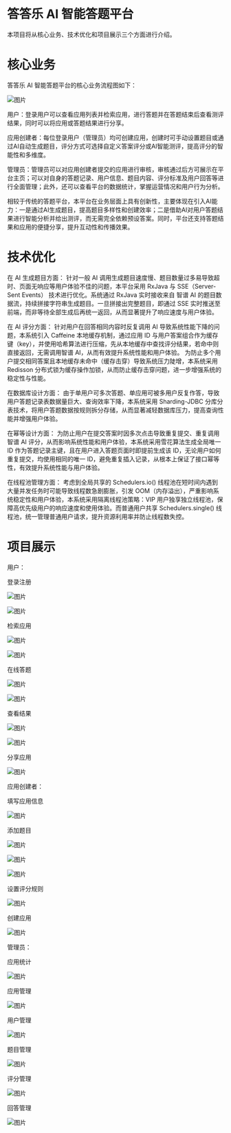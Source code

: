# 答答乐 AI 智能答题平台
本项目将从核心业务、技术优化和项目展示三个方面进行介绍。
# 核心业务
答答乐 AI 智能答题平台的核心业务流程图如下：

![图片](https://github.com/user-attachments/assets/ae7e056c-b11b-43b9-b7a2-76a66740f734)

用户：登录用户可以查看应用列表并检索应用，进行答题并在答题结束后查看测评结果，同时可以将应用或答题结果进行分享。

应用创建者：每位登录用户（管理员）均可创建应用，创建时可手动设置题目或通过AI自动生成题目，评分方式可选择自定义答案评分或AI智能测评，提高评分的智能性和多维度。

管理员：管理员可以对应用创建者提交的应用进行审核，审核通过后方可展示在平台主页；可以对自身的答题记录、用户信息、题目内容、评分标准及用户回答等进行全面管理；此外，还可以查看平台的数据统计，掌握运营情况和用户行为分析。

相较于传统的答题平台，本平台在业务层面上具有创新性，主要体现在引入AI能力：一是通过AI生成题目，提高题目多样性和创建效率；二是借助AI对用户答题结果进行智能分析并给出测评，而无需完全依赖预设答案。同时，平台还支持答题结果和应用的便捷分享，提升互动性和传播效果。
# 技术优化

在 AI 生成题目方面：
针对一般 AI 调用生成题目速度慢、题目数量过多易导致超时、页面无响应等用户体验不佳的问题，本平台采用 RxJava 与 SSE（Server-Sent Events） 技术进行优化。系统通过 RxJava 实时接收来自 智谱 AI 的题目数据流，持续拼接字符串生成题目。一旦拼接出完整题目，即通过 SSE 实时推送至前端，而非等待全部生成后再统一返回，从而显著提升了响应速度与用户体验。

在 AI 评分方面：
针对用户在回答相同内容时反复调用 AI 导致系统性能下降的问题，本系统引入 Caffeine 本地缓存机制，通过应用 ID 与用户答案组合作为缓存键（key），并使用哈希算法进行压缩，先从本地缓存中查找评分结果，若命中则直接返回，无需调用智谱 AI，从而有效提升系统性能和用户体验。
为防止多个用户提交相同答案且本地缓存未命中（缓存击穿）导致系统压力陡增，本系统采用 Redisson 分布式锁为缓存操作加锁，从而防止缓存击穿问题，进一步增强系统的稳定性与性能。

在数据库设计方面：
由于单用户可多次答题、单应用可被多用户反复作答，导致用户答题记录表数据量巨大、查询效率下降，本系统采用 Sharding-JDBC 分库分表技术，将用户答题数据按规则拆分存储，从而显著减轻数据库压力，提高查询性能并增强用户体验。

在幂等设计方面：
为防止用户在提交答案时因多次点击导致重复提交、重复调用智谱 AI 评分，从而影响系统性能和用户体验，本系统采用雪花算法生成全局唯一 ID 作为答题记录主键，且在用户进入答题页面时即提前生成该 ID，无论用户如何重复提交，均使用相同的唯一 ID，避免重复插入记录，从根本上保证了接口幂等性，有效提升系统性能与用户体验。

在线程池管理方面：
考虑到全局共享的 Schedulers.io() 线程池在短时间内遇到大量并发任务时可能导致线程数急剧膨胀，引发 OOM（内存溢出），严重影响系统稳定性和用户体验，本系统采用隔离线程池策略：VIP 用户独享独立线程池，保障高优先级用户的响应速度和使用体验。而普通用户共享 Schedulers.single() 线程池，统一管理普通用户请求，提升资源利用率并防止线程数失控。

# 项目展示
用户：

登录注册

![图片](https://github.com/user-attachments/assets/bf4db427-9b66-406b-b641-5a17aa47fb43)

![图片](https://github.com/user-attachments/assets/f7556874-a6db-4725-8115-7589f205b7ef)

检索应用

![图片](https://github.com/user-attachments/assets/9667d1a4-4ef6-46a1-82d6-0e21dff2ef16)

![图片](https://github.com/user-attachments/assets/65c088ea-771a-45b8-bca8-eb50de2da0d7)

在线答题

![图片](https://github.com/user-attachments/assets/6e567c9e-870b-4597-a8c9-49d99b2ae4d2)

![图片](https://github.com/user-attachments/assets/07f7c645-e6aa-46d4-8099-64c0e3fdf628)

查看结果

![图片](https://github.com/user-attachments/assets/1b71ad9a-fc42-43e9-bf0d-b0ca43ca7841)

![图片](https://github.com/user-attachments/assets/ed8eac2f-63d0-4da4-acd1-69b6c123ed57)

分享应用

![图片](https://github.com/user-attachments/assets/5adaa138-c6f3-48ed-8d24-9fad151357da)

应用创建者：

填写应用信息

![图片](https://github.com/user-attachments/assets/ca5cee28-b7a8-4119-9009-f2604bd0564e)

添加题目

![图片](https://github.com/user-attachments/assets/279b7eed-5d70-44c7-97f3-da91e0a626f7)

![图片](https://github.com/user-attachments/assets/cdb81772-ecaa-443a-9dec-3cbcba6cf066)

![图片](https://github.com/user-attachments/assets/ca39d779-d479-4832-9c25-66b0fea3b1fe)

设置评分规则

![图片](https://github.com/user-attachments/assets/af21d38e-93e0-4f28-b828-aa2ce2f276ff)

创建应用

![图片](https://github.com/user-attachments/assets/5d03c843-c934-4b8a-b01b-0107c8316275)

管理员：

应用统计

![图片](https://github.com/user-attachments/assets/235ba8f7-8f5a-4b79-aaef-3160531d0164)

应用管理

![图片](https://github.com/user-attachments/assets/7e0d537d-1aa4-4248-ba66-0c552fc6d119)

用户管理

![图片](https://github.com/user-attachments/assets/4dd6985b-b66b-4f3e-8894-bd5858e77eab)

题目管理

![图片](https://github.com/user-attachments/assets/cfe842bc-90ac-4103-b56f-2dd270711d87)

评分管理

![图片](https://github.com/user-attachments/assets/54a223d1-60c0-4aa4-a4fd-e787547e4f08)

回答管理

![图片](https://github.com/user-attachments/assets/2f4451f4-bab1-4129-ace3-a0c9d627d664)

